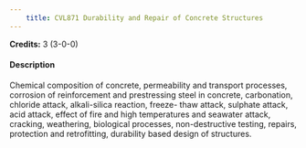 ```yaml
---
    title: CVL871 Durability and Repair of Concrete Structures
---
```

**Credits:** 3 (3-0-0)



#### Description 
Chemical composition of concrete, permeability and transport processes, corrosion of reinforcement and prestressing steel in concrete, carbonation, chloride attack, alkali-silica reaction, freeze- thaw attack, sulphate attack, acid attack, effect of fire and high temperatures and seawater attack, cracking, weathering, biological processes, non-destructive testing, repairs, protection and retrofitting, durability based design of structures.